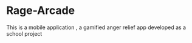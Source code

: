 # Rage-Arcade
This is a mobile application , a gamified anger relief app developed as a school project
